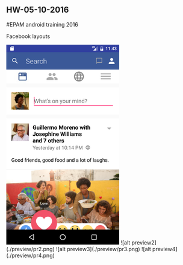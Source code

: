 ## HW-05-10-2016
#EPAM android training 2016

Facebook layouts

<img src="./preview/pr1.png" width="300" height="530">
![alt preview2](./preview/pr2.png)  
![alt preview3](./preview/pr3.png)
![alt preview4](./preview/pr4.png)

